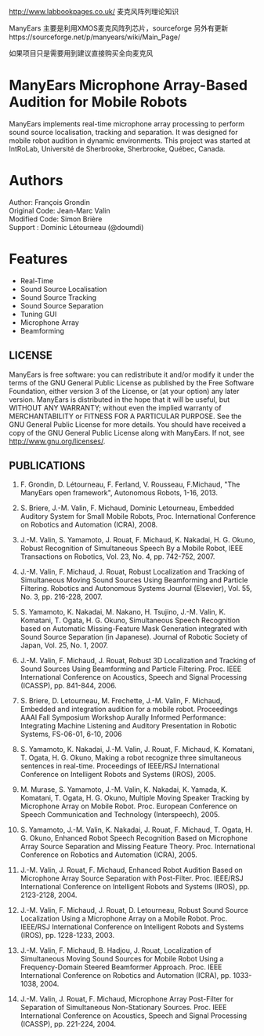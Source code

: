 http://www.labbookpages.co.uk/ 麦克风阵列理论知识

ManyEars 主要是利用XMOS麦克风阵列芯片，sourceforge 另外有更新https://sourceforge.net/p/manyears/wiki/Main_Page/

如果项目只是需要用到建议直接购买全向麦克风

# ManyEars Microphone Array-Based Audition for Mobile Robots

ManyEars implements real-time microphone array processing to perform sound source localisation, tracking and separation. It was designed for mobile robot audition in dynamic environments. This project was started at IntRoLab, Université de Sherbrooke, Sherbrooke, Québec, Canada.

# Authors

Author: François Grondin                                                    
Original Code: Jean-Marc Valin                                              
Modified Code: Simon Brière                                                 
Support : Dominic Létourneau (@doumdi)

# Features

* Real-Time
* Sound Source Localisation
* Sound Source Tracking
* Sound Source Separation
* Tuning GUI
* Microphone Array
* Beamforming

LICENSE                                                                     
-------

ManyEars is free software: you can redistribute it and/or modify it under the terms of the GNU General Public License as published by the Free Software Foundation, either version 3 of the License, or (at your option) any later version. ManyEars is distributed in the hope that it will be useful, but WITHOUT ANY WARRANTY; without even the implied warranty of MERCHANTABILITY or FITNESS FOR A PARTICULAR PURPOSE. See the GNU General Public License for more details. You should have received a copy of the GNU General Public License along with ManyEars. If not, see http://www.gnu.org/licenses/. 

PUBLICATIONS
------------

1) F. Grondin, D. Létourneau, F. Ferland, V. Rousseau, F.Michaud, "The ManyEars open framework", Autonomous Robots, 1-16, 2013.

2) S. Briere, J.-M. Valin, F. Michaud, Dominic Letourneau, Embedded Auditory System for Small Mobile Robots, Proc. International Conference on Robotics and Automation (ICRA), 2008.

3) J.-M. Valin, S. Yamamoto, J. Rouat, F. Michaud, K. Nakadai, H. G. Okuno, Robust Recognition of Simultaneous Speech By a Mobile Robot, IEEE Transactions on Robotics, Vol. 23, No. 4, pp. 742-752, 2007.

4) J.-M. Valin, F. Michaud, J. Rouat, Robust Localization and Tracking of Simultaneous Moving Sound Sources Using Beamforming and Particle Filtering. Robotics and Autonomous Systems Journal (Elsevier), Vol. 55, No. 3, pp. 216-228, 2007.                            

5) S. Yamamoto, K. Nakadai, M. Nakano, H. Tsujino, J.-M. Valin, K. Komatani, T. Ogata, H. G. Okuno, Simultaneous Speech Recognition based on Automatic Missing-Feature Mask Generation integrated with Sound Source Separation (in Japanese). Journal of Robotic Society of Japan, Vol. 25, No. 1, 2007. 

6) J.-M. Valin, F. Michaud, J. Rouat, Robust 3D Localization and Tracking of Sound Sources Using Beamforming and Particle Filtering. Proc. IEEE International Conference on Acoustics, Speech and Signal Processing (ICASSP), pp. 841-844, 2006.                          

7) S. Briere, D. Letourneau, M. Frechette, J.-M. Valin, F. Michaud, Embedded and integration audition for a mobile robot. Proceedings AAAI Fall Symposium Workshop Aurally Informed Performance: Integrating Machine Listening and Auditory Presentation in Robotic Systems, FS-06-01, 6-10, 2006

8) S. Yamamoto, K. Nakadai, J.-M. Valin, J. Rouat, F. Michaud, K. Komatani, T. Ogata, H. G. Okuno, Making a robot recognize three simultaneous sentences in real-time. Proceedings of IEEE/RSJ International Conference on Intelligent Robots and Systems (IROS), 2005.  

9) M. Murase, S. Yamamoto, J.-M. Valin, K. Nakadai, K. Yamada, K. Komatani, T. Ogata, H. G. Okuno, Multiple Moving Speaker Tracking by Microphone Array on Mobile Robot. Proc. European Conference on Speech Communication and Technology (Interspeech), 2005.                

10) S. Yamamoto, J.-M. Valin, K. Nakadai, J. Rouat, F. Michaud, T. Ogata, H. G. Okuno, Enhanced Robot Speech Recognition Based on Microphone Array Source Separation and Missing Feature Theory. Proc. International Conference on Robotics and Automation (ICRA), 2005. 

11) J.-M. Valin, J. Rouat, F. Michaud, Enhanced Robot Audition Based on Microphone Array Source Separation with Post-Filter. Proc. IEEE/RSJ International Conference on Intelligent Robots and Systems (IROS), pp. 2123-2128, 2004.                                       

12) J.-M. Valin, F. Michaud, J. Rouat, D. Letourneau, Robust Sound Source Localization Using a Microphone Array on a Mobile Robot. Proc. IEEE/RSJ International Conference on Intelligent Robots and Systems (IROS), pp. 1228-1233, 2003.

13) J.-M. Valin, F. Michaud, B. Hadjou, J. Rouat, Localization of Simultaneous Moving Sound Sources for Mobile Robot Using a Frequency-Domain Steered Beamformer Approach. Proc. IEEE International Conference on Robotics and Automation (ICRA), pp. 1033-1038, 2004.                             

14) J.-M. Valin, J. Rouat, F. Michaud, Microphone Array Post-Filter for Separation of Simultaneous Non-Stationary Sources. Proc. IEEE International Conference on Acoustics, Speech and Signal Processing (ICASSP), pp. 221-224, 2004. 
